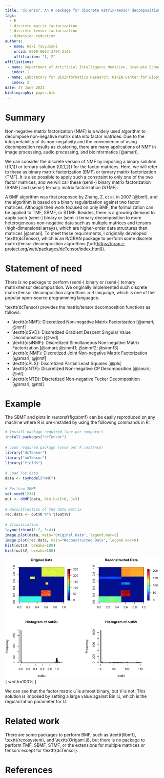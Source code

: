 ```yaml
---
title: 'dcTensor: An R package for discrete matrix/tensor decomposition'
tags:
  - R
  - discrete matrix factorization
  - discrete tensor factorization
  - dimension reduction
authors:
  - name: Koki Tsuyuzaki
    orcid: 0000-0003-3797-2148
    affiliation: "1, 2"
affiliations:
 - name: Department of Artificial Intelligence Medicine, Graduate School of Medicine, Chiba University, Japan
   index: 1
 - name: Laboratory for Bioinformatics Research, RIKEN Center for Biosystems Dynamics Research, Japan
   index: 2
date: 27 June 2023
bibliography: paper.bib
---
```


# Summary

Non-negative matrix factorization (NMF) is a widely used algorithm to decompose non-negative matrix data into factor matrices. Due to the interpretability of its non-negativity and the convenience of using decomposition results as clustering, there are many applications of NMF in image processing, audio processing, and bioinformatics [@amari].

We can consider the discrete version of NMF by imposing a binary solution ({0,1}) or ternary solution ({0,1,2}) for the factor matrices. Here, we will refer to these as binary matrix factorization (BMF) or ternary matrix factorization (TMF). It is also possible to apply such a constraint to only one of the two factor matrices, and we will call these (semi-) binary matrix factorization (SBMF) and (semi-) ternary matrix factorization (STMF).

A BMF algorithm was first proposed by Zhang, Z. et al. in 2007 [@bmf], and the algorithm is based on a binary regularization against two factor matrices. Although their work focused on only BMF, the formulization can be applied to TMF, SBMF, or STMF. Besides, there is a growing demand to apply such (semi-) binary or (semi-) ternary decomposition to more heterogeneous non-negative data such as multiple matrices and tensors (high-dimensional arrays), which are higher-order data structures than matrices [@amari]. To meet these requirements, I originally developed \texttt{dcTensor}, which is an R/CRAN package to perform some discrete matrix/tensor decomposition algorithms (\url{https://cran.r-project.org/web/packages/dcTensor/index.html}).

# Statement of need

There is no package to perform (semi-) binary or (semi-) ternary matrix/tensor decomposition. We originally implemented such discrete matrix/tensor decomposition algorithms in R language, which is one of the popular open-source programming languages.

\texttt{dcTensor} provides the matrix/tensor decomposition functions as follows:

- \texttt{dNMF}: Discretized Non-negative Matrix Factorization [@amari; @nmf]
- \texttt{dSVD}: Discretized Gradient Descent Singular Value Decomposition [@svd]
- \texttt{dsiNMF}: Discretized Simultaneous Non-negative Matrix Factorization [@amari; @sinmf1; @sinmf2; @sinmf3]
- \texttt{djNMF}: Discretized Joint Non-negative Matrix Factorization [@amari; @jnmf]
- \texttt{dPLS}: Discretized Partial Least Squares [@pls]
- \texttt{dNTF}: Discretized Non-negative CP Decomposition [@amari; @ntf]
- \texttt{dNTD}: Discretized Non-negative Tucker Decomposition [@amari; @ntd]

# Example

The SBMF and plots in \autoref{fig:sbmf} can be easily reproduced on any machine where R is pre-installed by using the following commands in R:

```r
# Install package required (one per computer)
install.packages("dcTensor")

# Load required package (once per R instance)
library("dcTensor")
library("nnTensor")
library("fields")

# Load Toy data
data <- toyModel("NMF")

# Perform SBMF
set.seed(1234)
out <- dNMF(data, Bin_U=1E+6, J=5)

# Reconstruction of the data matrix
rec.data <- out$U %*% t(out$V)

# Visualization
layout(rbind(1:2, 3:4))
image.plot(data, main="Original Data", legend.mar=8)
image.plot(rec.data, main="Reconstructed Data", legend.mar=8)
hist(out$U, breaks=100)
hist(out$V, breaks=100)
```

![Semi-binary Matrix Factorization (SBMF).\label{fig:sbmf}](figure.png){ width=100% }

We can see that the factor matrix $U$ is almost binary, but $V$ is not. This solution is imposed by setting a large value against Bin_U, which is the regularization parameter for $U$.

# Related work

There are some packages to perform BMF, such as \texttt{libmf}, \texttt{recosystem}, and \texttt{Origami.jl}, but there is no package to perform TMF, SBMF, STMF, or the extensions for multiple matrices or tensors except for \texttt{dcTensor}.

# References
